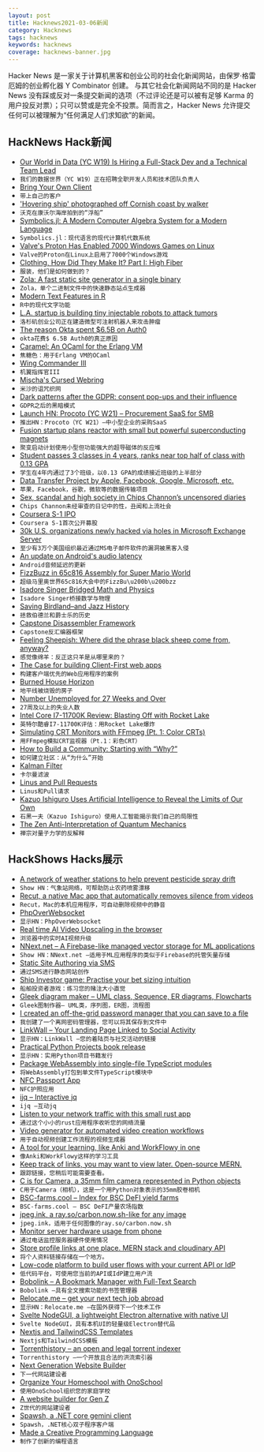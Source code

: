 ```yaml
---
layout: post
title: Hacknews2021-03-06新闻
category: Hacknews
tags: hacknews
keywords: hacknews
coverage: hacknews-banner.jpg
---
```


Hacker News 是一家关于计算机黑客和创业公司的社会化新闻网站，由保罗·格雷厄姆的创业孵化器 Y Combinator 创建。
与其它社会化新闻网站不同的是 Hacker News 没有踩或反对一条提交新闻的选项（不过评论还是可以被有足够 Karma 的用户投反对票）；只可以赞或是完全不投票。简而言之，Hacker News 允许提交任何可以被理解为“任何满足人们求知欲”的新闻。

## HackNews Hack新闻


- [Our World in Data (YC W19) Is Hiring a Full-Stack Dev and a Technical Team Lead](https://ourworldindata.org/jobs)
- `我们的数据世界（YC W19）正在招聘全职开发人员和技术团队负责人`
- [Bring Your Own Client](https://www.geoffreylitt.com/2021/03/05/bring-your-own-client.html)
- `带上自己的客户`
- ['Hovering ship' photographed off Cornish coast by walker](https://www.bbc.co.uk/news/uk-england-cornwall-56286719)
- `沃克在康沃尔海岸拍到的“浮船”`
- [Symbolics.jl: A Modern Computer Algebra System for a Modern Language](https://discourse.julialang.org/t/ann-symbolics-jl-a-modern-computer-algebra-system-for-a-modern-language/56251)
- `Symbolics.jl：现代语言的现代计算机代数系统`
- [Valve's Proton Has Enabled 7000 Windows Games on Linux](https://boilingsteam.com/7000-windows-games-working-on-linux-with-proton/)
- `Valve的Proton在Linux上启用了7000个Windows游戏`
- [Clothing, How Did They Make It? Part I: High Fiber](https://acoup.blog/2021/03/05/collections-clothing-how-did-they-make-it-part-i-high-fiber/)
- `服装，他们是如何做到的？`
- [Zola: A fast static site generator in a single binary](https://www.getzola.org/)
- `Zola，单个二进制文件中的快速静态站点生成器`
- [Modern Text Features in R](https://www.tidyverse.org/blog/2021/02/modern-text-features/)
- `R中的现代文字功能`
- [L.A. startup is building tiny injectable robots to attack tumors](https://www.latimes.com/business/technology/story/2021-03-04/this-la-company-is-building-tiny-medical-robots-to-inject-into-your-body)
- `洛杉矶创业公司正在建造微型可注射机器人来攻击肿瘤`
- [The reason Okta spent $6.5B on Auth0](https://supertokens.io/blog/the-real-reason-okta-spent-on-auth0)
- `okta花费$ 6.5B Auth0的真正原因`
- [Caramel: An OCaml for the Erlang VM](https://caramel.run)
- `焦糖色：用于Erlang VM的OCaml`
- [Wing Commander III](https://www.filfre.net/2021/03/wing-commander-iii/)
- `机翼指挥官III`
- [Mischa's Cursed Webring](https://cursed.lol)
- `米沙的诅咒织网`
- [Dark patterns after the GDPR: consent pop-ups and their influence](https://dl.acm.org/doi/10.1145/3313831.3376321)
- `GDPR之后的黑暗模式`
- [Launch HN: Procoto (YC W21) – Procurement SaaS for SMB](item?id=26357292)
- `推出HN：Procoto（YC W21）–中小型企业的采购SaaS`
- [Fusion startup plans reactor with small but powerful superconducting magnets](https://www.sciencemag.org/news/2021/03/fusion-startup-plans-reactor-small-powerful-superconducting-magnets)
- `聚变启动计划使用小型但功能强大的超导磁体的反应堆`
- [Student passes 3 classes in 4 years, ranks near top half of class with 0.13 GPA](https://foxbaltimore.com/news/project-baltimore/city-student-passes-3-classes-in-four-years-ranks-near-top-half-of-class-with-013-gpa)
- `学生在4年内通过了3个班级，以0.13 GPA的成绩接近班级的上半部分`
- [Data Transfer Project by Apple, Facebook, Google, Microsoft, etc.](https://datatransferproject.dev/)
- `苹果，Facebook，谷歌，微软等的数据传输项目`
- [Sex, scandal and high society in Chips Channon’s uncensored diaries](https://www.newstatesman.com/chips-channon-diaries-review-journals)
- `Chips Channon未经审查的日记中的性，丑闻和上流社会`
- [Coursera S-1 IPO](https://www.sec.gov/Archives/edgar/data/1651562/000119312521071525/d65490ds1.htm)
- `Coursera S-1首次公开募股`
- [30k U.S. organizations newly hacked via holes in Microsoft Exchange Server](https://krebsonsecurity.com/2021/03/at-least-30000-u-s-organizations-newly-hacked-via-holes-in-microsofts-email-software/)
- `至少有3万个美国组织最近通过MS电子邮件软件的漏洞被黑客入侵`
- [An update on Android's audio latency](https://android-developers.googleblog.com/2021/03/an-update-on-androids-audio-latency.html)
- `Android音频延迟的更新`
- [FizzBuzz in 65c816 Assembly for Super Mario World](https://computebeauty.com/posts/fbmw/index.html)
- `超级马里奥世界65c816大会中的FizzBu\u200b\u200bzz`
- [Isadore Singer Bridged Math and Physics](https://www.quantamagazine.org/isadore-singer-bridged-math-and-physics-20210304/)
- `Isadore Singer桥接数学与物理`
- [Saving Birdland–and Jazz History](https://www.newyorker.com/culture/cultural-comment/saving-birdland-and-jazz-history)
- `拯救伯德兰和爵士乐的历史`
- [Capstone Disassembler Framework](https://github.com/aquynh/capstone)
- `Capstone反汇编器框架`
- [Feeling Sheepish: Where did the phrase black sheep come from, anyway?](https://www.laphamsquarterly.org/roundtable/feeling-sheepish)
- `感觉像绵羊：反正这只羊是从哪里来的？`
- [The Case for building Client-First web apps](https://qbix.com/blog/2020/01/02/the-case-for-building-client-first-web-apps/)
- `构建客户端优先的Web应用程序的案例`
- [Burned House Horizon](https://en.wikipedia.org/wiki/Burned_house_horizon)
- `地平线被烧毁的房子`
- [Number Unemployed for 27 Weeks and Over](https://fred.stlouisfed.org/series/UEMP27OV)
- `27周及以上的失业人数`
- [Intel Core I7-11700K Review: Blasting Off with Rocket Lake](https://www.anandtech.com/show/16535/intel-core-i7-11700k-review-blasting-off-with-rocket-lake)
- `英特尔酷睿I7-11700K评估：用Rocket Lake爆炸`
- [Simulating CRT Monitors with FFmpeg (Pt. 1: Color CRTs)](https://int10h.org/blog/2021/01/simulating-crt-monitors-ffmpeg-pt-1-color/)
- `用FFmpeg模拟CRT监视器（Pt.1：彩色CRT）`
- [How to Build a Community: Starting with “Why?”](https://clrcrl.com/2021/03/03/how-to-build-a-community-why.html)
- `如何建立社区：从“为什么”开始`
- [Kalman Filter](https://en.wikipedia.org/wiki/Kalman_filter)
- `卡尔曼滤波`
- [Linus and Pull Requests](https://github.com/torvalds/linux/pull/17)
- `Linus和Pull请求`
- [Kazuo Ishiguro Uses Artificial Intelligence to Reveal the Limits of Our Own](https://www.newyorker.com/magazine/2021/03/08/kazuo-ishiguro-uses-artificial-intelligence-to-reveal-the-limits-of-our-own)
- `石黑一夫（Kazuo Ishiguro）使用人工智能揭示我们自己的局限性`
- [The Zen Anti-Interpretation of Quantum Mechanics](https://www.scottaaronson.com/blog/?p=5359)
- `禅宗对量子力学的反解释`


## HackShows Hacks展示

- [ A network of weather stations to help prevent pesticide spray drift](https://cotl.com.au/launch.html)
- `Show HN：气象站网络，可帮助防止农药喷雾漂移`
- [ Recut, a native Mac app that automatically removes silence from videos](https://getrecut.com/)
- `Recut，Mac的本机应用程序，可自动删除视频中的静音`
- [ PhpOverWebsocket](https://github.com/nemiah/phpOverWebsocket)
- `显示HN：PhpOverWebsocket`
- [ Real time AI Video Upscaling in the browser](https://vectorly.io/)
- `浏览器中的实时AI视频升级`
- [ NNext.net – A Firebase-like managed vector storage for ML applications](item?id=26324850)
- `Show HN：NNext.net –适用于ML应用程序的类似于Firebase的托管矢量存储`
- [ Static Site Authoring via SMS](https://phasedust.com/)
- `通过SMS进行静态网站创作`
- [ Ship Investor game: Practise your bet sizing intuition](https://static.loop54.com/ship-investor.html)
- `船舶投资者游戏：练习您的赌注大小直觉`
- [ Gleek diagram maker – UML class, Sequence, ER diagrams, Flowcharts](https://www.gleek.io)
- `Gleek图制作器– UML类，序列图，ER图，流程图`
- [ I created an off-the-grid password manager that you can save to a file](https://www.passpilot.com/)
- `我创建了一个离网密码管理器，您可以将其保存到文件中`
- [ LinkWall – Your Landing Page Linked to Social Activity](https://linkwall.me)
- `显示HN：LinkWall –您的着陆页与社交活动的链接`
- [ Practical Python Projects book release](https://practicalpython.yasoob.me)
- `显示HN：实用Python项目书籍发行`
- [ Package WebAssembly into single-file TypeScript modules](https://github.com/gliese1337/wat2ts)
- `将WebAssembly打包到单文件TypeScript模块中`
- [ NFC Passport App](https://passportreader.app)
- `NFC护照应用`
- [ ijq – Interactive jq](https://sr.ht/~gpanders/ijq/)
- `ijq –互动jq`
- [ Listen to your network traffic with this small rust app](https://github.com/vvilhonen/nethoscope)
- `通过这个小小的rust应用程序收听您的网络流量`
- [ Video generator for automated video creation workflows](https://plainlyvideos.com/)
- `用于自动视频创建工作流程的视频生成器`
- [ A tool for your learning, like Anki and WorkFlowy in one](https://learnobittest.web.app/)
- `像Anki和WorkFlowy这样的学习工具`
- [ Keep track of links, you may want to view later. Open-source MERN.](https://github.com/amand33p/to-view-list-mern)
- `跟踪链接，您稍后可能需要查看。`
- [ C is for Camera, a 35mm film camera represented in Python objects](https://github.com/evildmp/C-is-for-Camera)
- `C用于Camera（相机），这是一个用Python对象表示的35mm胶卷相机`
- [ BSC-farms.cool – Index for BSC DeFI yield farms](https://bsc-farms.cool/)
- `BSC-farms.cool – BSC DeFI产量农场指数`
- [ jpeg.ink, a ray.so/carbon.now.sh-like for any image](https://jpeg.ink)
- `jpeg.ink，适用于任何图像的ray.so/carbon.now.sh`
- [ Monitor server hardware usage from phone](https://github.com/lab-ml/labml/blob/master/guides/hardware_monitoring.md)
- `通过电话监控服务器硬件使用情况`
- [ Store profile links at one place. MERN stack and cloudinary API](https://github.com/amand33p/profile-store-mern)
- `将个人资料链接存储在一个地方。 `
- [ Low-code platform to build user flows with your current API or IdP](https://www.arengu.com/)
- `低代码平台，可使用您当前的API或IdP建立用户流`
- [ Bobolink – A Bookmark Manager with Full-Text Search](http://bobolink.me/)
- `Bobolink –具有全文搜索功能的书签管理器`
- [ Relocate.me – get your next tech job abroad](https://relocate.me)
- `显示HN：Relocate.me –在国外获得下一个技术工作`
- [ Svelte NodeGUI, a lightweight Electron alternative with native UI](https://github.com/nodegui/svelte-nodegui)
- `Svelte NodeGUI，具有本机UI的轻量级Electron替代品`
- [ Nextjs and TailwindCSS Templates](https://nextails.com/)
- `Nextjs和TailwindCSS模板`
- [ Torrenthistory – an open and legal torrent indexer](https://torrenthistory.org/)
- `Torrenthistory –一个开放且合法的洪流索引器`
- [ Next Generation Website Builder](https://straw.page/start)
- `下一代网站建设者`
- [ Organize Your Homeschool with OnoSchool](https://www.onoschool.com)
- `使用OnoSchool组织您的家庭学校`
- [ A website builder for Gen Z](https://straw.page?utm)
- `Z世代的网站建设者`
- [ Spawsh, a .NET core gemini client](https://sr.ht/~jpgleeson/spawsh/)
- `Spawsh，.NET核心双子程序客户端`
- [ Made a Creative Programming Language](https://superstrings.substack.com/)
- `制作了创新的编程语言`

